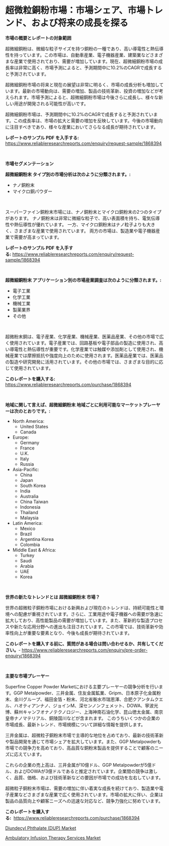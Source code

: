 <p><h1>超微粒銅粉市場：市場シェア、市場トレンド、および将来の成長を探る</h1></p><p><strong>市場の概要とレポートの対象範囲</strong></p>
<p><p>超微細銅粉は、微細な粒子サイズを持つ銅粉の一種であり、高い導電性と熱伝導性を持っています。この市場は、自動車産業、電子機器産業、建築業などさまざまな産業で使用されており、需要が増加しています。現在、超微細銅粉市場の成長率は非常に高く、市場予測によると、予測期間中に10.2%のCAGRで成長すると予測されています。</p><p>超微細銅粉市場の将来と現在の展望は非常に明るく、市場の成長分析も増加しています。最新の市場動向は、需要の増加、製品の技術革新、投資の増加などが考えられます。市場予測によると、超微細銅粉市場は今後さらに成長し、様々な新しい用途が開発される可能性が高いです。</p><p>超微細銅粉市場は、予測期間中に10.2%のCAGRで成長すると予測されています。この成長率は、市場の拡大と需要の増加を反映しています。今後の市場動向に注目すべきであり、様々な産業においてさらなる成長が期待されています。</p></p>
<p><strong>レポートのサンプル PDF を入手する:</strong> <a href="https://www.reliableresearchreports.com/enquiry/request-sample/1868394">https://www.reliableresearchreports.com/enquiry/request-sample/1868394</a></p>
<p>&nbsp;</p>
<p><strong>市場セグメンテーション</strong></p>
<p><strong>超微細銅粉末 タイプ別の市場分析は次のように分類されます。:</strong></p>
<p><ul><li>ナノ銅粉末</li><li>マイクロ銅パウダー</li></ul></p>
<p>&nbsp;</p>
<p><p>スーパーファイン銅粉末市場には、ナノ銅粉末とマイクロ銅粉末の2つのタイプがあります。 ナノ銅粉末は非常に微細な粒子で、高い表面積を持ち、電気伝導性や熱伝導性が優れています。 一方、マイクロ銅粉末はナノ粒子よりも大きく、さまざまな産業で使用されています。 両方の市場は、製造業や電子機器産業で需要が高まっています。</p></p>
<p><strong>レポートのサンプル PDF を入手する:</strong>&nbsp;<a href="https://www.reliableresearchreports.com/enquiry/request-sample/1868394">https://www.reliableresearchreports.com/enquiry/request-sample/1868394</a></p>
<p>&nbsp;</p>
<p><strong> 超微細銅粉末 アプリケーション別の市場産業調査は次のように分類されます。:</strong></p>
<p><ul><li>電子工業</li><li>化学工業</li><li>機械工業</li><li>製薬業界</li><li>その他</li></ul></p>
<p>&nbsp;</p>
<p><p>超微粉末銅は、電子産業、化学産業、機械産業、医薬品産業、その他の市場で広く使用されています。電子産業では、回路基板や電子部品の製造に使用され、高い導電性と熱伝導性が重要です。化学産業では触媒や添加剤として使用され、機械産業では摩擦抵抗や強度向上のために使用されます。医薬品産業では、医薬品の製造や研究開発に活用されています。その他の市場では、さまざまな目的に応じて使用されています。</p></p>
<p><strong>このレポートを購入する:</strong>&nbsp; <a href="https://www.reliableresearchreports.com/purchase/1868394">https://www.reliableresearchreports.com/purchase/1868394</a></p>
<p>&nbsp;</p>
<p><strong>地域に関して言えば、超微細銅粉末 地域ごとに利用可能なマーケットプレーヤーは次のとおりです。:</strong></p>
<p><ul>
    <li>
        North America:
        <ul>
            <li>United States</li>
            <li>Canada</li>
        </ul>
    </li>
    <li>
        Europe:
        <ul>
            <li>Germany</li>
            <li>France</li>
            <li>U.K.</li>
            <li>Italy</li>
            <li>Russia</li>
        </ul>
    </li>
    <li>
        Asia-Pacific:
        <ul>
            <li>China</li>
            <li>Japan</li>
            <li>South Korea</li>
            <li>India</li>
            <li>Australia</li>
            <li>China Taiwan</li>
            <li>Indonesia</li>
            <li>Thailand</li>
            <li>Malaysia</li>
        </ul>
    </li>
    <li>
        Latin America:
        <ul>
            <li>Mexico</li>
            <li>Brazil</li>
            <li>Argentina Korea</li>
            <li>Colombia</li>
        </ul>
    </li>
    <li>
        Middle East & Africa:
        <ul>
            <li>Turkey</li>
            <li>Saudi</li>
            <li>Arabia</li>
            <li>UAE</li>
            <li>Korea</li>
        </ul>
    </li>
    </ul></p>
<p>&nbsp;</p>
<p><strong>世界の新たなトレンドとは 超微細銅粉末 市場？</strong></p>
<p><p>世界の超微粒子銅粉市場における新興および現在のトレンドは、持続可能性と環境への配慮が重視されています。さらに、工業用途や電子機器への需要が急速に拡大しており、高性能製品の需要が増加しています。また、革新的な製造プロセスや新たな応用分野への進出も注目されています。この市場では、技術革新や効率性向上が重要な要素となり、今後も成長が期待されています。</p></p>
<p><strong>このレポートを購入する前に、質問がある場合は問い合わせるか、共有してください。</strong>- <a href="https://www.reliableresearchreports.com/enquiry/pre-order-enquiry/1868394">https://www.reliableresearchreports.com/enquiry/pre-order-enquiry/1868394</a></p>
<p>&nbsp;</p>
<p><strong>主要な市場プレーヤー</strong></p>
<p><p>Superfine Copper Powder Marketにおける主要プレーヤーの競争分析を行います。GGP Metalpowder、三井金属、住友金属鉱業、Gripm、日本原子化金属粉末、金川グループ、福田金箔・粉末、河北省衡水市瑞恩澤、合肥クアンタムクエル、ハオティアンナノ、ジョインM、深センノンフェメット、DOWA、寧波光博、蘇州キャンフオナノテクノロジー、上海神南石油化学、昆山徳太金属、南京皇帝ナノマテリアル、銅陵国川などが含まれます。 このうちいくつかの企業の市場成長、最新トレンド、市場規模について詳細な情報を提供します。</p><p>三井金属は、超微粒子銅粉末市場で主導的な地位を占めており、最新の技術革新や製品開発を通じて市場シェアを拡大しています。また、GGP Metalpowderも市場での競争力を高めており、高品質な銅粉末製品を提供することで顧客のニーズに応えています。</p><p>これらの企業の売上高は、三井金属が10億ドル、GGP Metalpowderが5億ドル、およびDOWAが3億ドルであると推定されています。企業間の競争は激しく、品質、価格、および技術革新などの要因が市場での成功を左右しています。</p><p>超微粒子銅粉末市場は、需要の増加に伴い着実な成長を続けており、製造業や電子産業などさまざまな産業で広く使用されています。市場の拡大に伴い、企業は製品の品質向上や顧客ニーズへの迅速な対応など、競争力強化に努めています。</p></p>
<p><strong>このレポートを購入する:</strong>&nbsp;&nbsp;<a href="https://www.reliableresearchreports.com/purchase/1868394">https://www.reliableresearchreports.com/purchase/1868394</a></p>
<p><p><a href="https://github.com/Sinjinluong3e0awx2m195k76/Market-Research-Report-List-1/blob/main/diundecyl-phthalate-dup-market.md">Diundecyl Phthalate (DUP) Market</a></p><p><a href="https://simplistic-meeting-7ee.notion.site/Ambulatory-Infusion-Therapy-Services-Market-Offer-Valuable-Insights-into-Market-Size-Market-Share--942f75fc7c164419b1f918c9719ee303">Ambulatory Infusion Therapy Services Market</a></p></p>